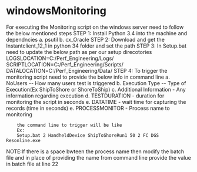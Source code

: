 # windowsMonitoring
For executing the Monitoring script on the windows server need to follow the below mentioned steps
STEP 1: Install Python 3.4 into the machine and dependncies
		 a. psutil 
		 b. cx_Oracle
STEP 2: Download and get the Instantclient_12_1 in python 34 folder and set the path
STEP 3: In Setup.bat need to update the below path as per our setup direcotories
		LOGSLOCATION=C:/Perf_Engineering/Logs/
		SCRIPTLOCATION=C:/Perf_Engineering/Scripts/
		DATALOCATION=C:/Perf_Engineering/Data/
STEP 4: To trigger the monitoring script need to provide the below info in command line
		a. NoUsers -- How many users test is triggered
		b. Execution Type -- Type of Execution(Ex ShipToShore or ShoreToShip)
		c. Additional Information - Any information regarding execution
		d. TESTDURATION - duration for monitoring the script in seconds
		e. DATATIME - wait time for capturing the records (time in seconds)
		e. PROCESSMONITOR - Process name to monitoring
		
		the command line to trigger will be like
		Ex:
		Setup.bat 2 HandheldDevice ShipToShoreRun1 50 2 FC DGS Resonline.exe 
		
NOTE:If there is a space bwteen the process name then modify the batch file and in place of providing the name from command line provide the value in batch file at line 22
